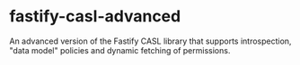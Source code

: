 # fastify-casl-advanced
An advanced version of the Fastify CASL library that supports introspection, "data model" policies and dynamic fetching of permissions.
